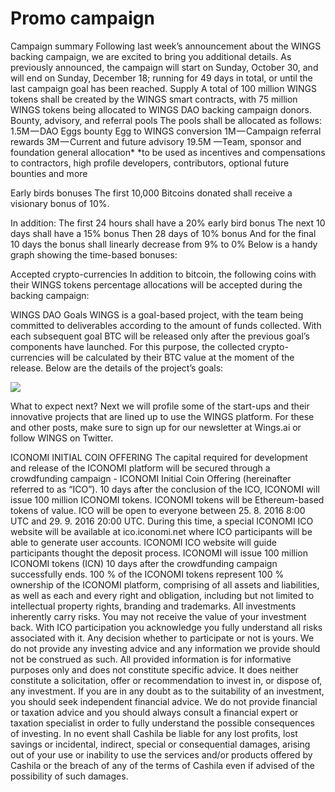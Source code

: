 # Promo campaign

Campaign summary
Following last week’s announcement about the WINGS backing campaign, we are excited to bring you additional details.
As previously announced, the campaign will start on Sunday, October 30, and will end on Sunday, December 18; running for 49 days in total, or until the last campaign goal has been reached.
Supply
A total of 100 million WINGS tokens shall be created by the WINGS smart contracts, with 75 million WINGS tokens being allocated to WINGS DAO backing campaign donors.
Bounty, advisory, and referral pools
The pools shall be allocated as follows:
1.5M — DAO Eggs bounty Egg to WINGS conversion
1M — Campaign referral rewards
3M — Current and future advisory
19.5M —Team, sponsor and foundation general allocation*
*to be used as incentives and compensations to contractors, high profile developers, contributors, optional future bounties and more

Early birds bonuses
The first 10,000 Bitcoins donated shall receive a visionary bonus of 10%.

In addition:
The first 24 hours shall have a 20% early bird bonus
The next 10 days shall have a 15% bonus
Then 28 days of 10% bonus
And for the final 10 days the bonus shall linearly decrease from 9% to 0%
Below is a handy graph showing the time-based bonuses:

Accepted crypto-currencies
In addition to bitcoin, the following coins with their WINGS tokens percentage allocations will be accepted during the backing campaign:

WINGS DAO Goals
WINGS is a goal-based project, with the team being committed to deliverables according to the amount of funds collected.
With each subsequent goal BTC will be released only after the previous goal’s components have launched. For this purpose, the collected crypto-currencies will be calculated by their BTC value at the moment of the release.
Below are the details of the project’s goals:

![](https://d262ilb51hltx0.cloudfront.net/max/800/1*LLlIyaYD_SADxoI1Au4McA.png)

What to expect next?
Next we will profile some of the start-ups and their innovative projects that are lined up to use the WINGS platform.
For these and other posts, make sure to sign up for our newsletter at Wings.ai or follow WINGS on Twitter.

ICONOMI INITIAL COIN OFFERING
The capital required for development and release of the ICONOMI platform will be secured through a crowdfunding campaign - ICONOMI Initial Coin Offering (hereinafter referred to as “ICO”). 10 days after the conclusion of the ICO, ICONOMI will issue 100 million ICONOMI tokens. ICONOMI tokens will be Ethereum-based tokens of value.
ICO will be open to everyone between 25. 8. 2016 8:00 UTC and 29. 9. 2016 20:00 UTC. During this time, a special ICONOMI ICO website will be available at ico.iconomi.net where ICO participants will be able to generate user accounts. ICONOMI ICO website will guide participants thought the deposit process.
ICONOMI will issue 100 million ICONOMI tokens (ICN) 10 days after the crowdfunding campaign successfully ends. 100 % of the ICONOMI tokens represent 100 % ownership of the ICONOMI platform, comprising of all assets and liabilities, as well as each and every right and obligation, including but not limited to intellectual property rights, branding and trademarks.
All investments inherently carry risks. You may not receive the value of your investment back. With ICO participation you acknowledge you fully understand all risks associated with it. Any decision whether to participate or not is yours. We do not provide any investing advice and any information we provide should not be construed as such. All provided information is for informative purposes only and does not constitute specific advice. It does neither constitute a solicitation, offer or recommendation to invest in, or dispose of, any investment. If you are in any doubt as to the suitability of an investment, you should seek independent financial advice. We do not provide financial or taxation advice and you should always consult a financial expert or taxation specialist in order to fully understand the possible consequences of investing.
In no event shall Cashila be liable for any lost profits, lost savings or incidental, indirect, special or consequential damages, arising out of your use or inability to use the services and/or products offered by Cashila or the breach of any of the terms of Cashila even if advised of the possibility of such damages.